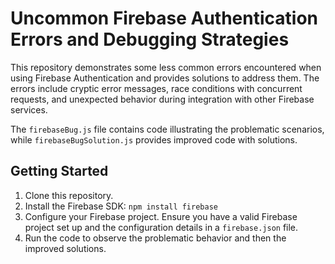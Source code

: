 # Uncommon Firebase Authentication Errors and Debugging Strategies

This repository demonstrates some less common errors encountered when using Firebase Authentication and provides solutions to address them.  The errors include cryptic error messages, race conditions with concurrent requests, and unexpected behavior during integration with other Firebase services.

The `firebaseBug.js` file contains code illustrating the problematic scenarios, while `firebaseBugSolution.js` provides improved code with solutions.

## Getting Started

1. Clone this repository.
2. Install the Firebase SDK: `npm install firebase`
3. Configure your Firebase project.  Ensure you have a valid Firebase project set up and the configuration details in a `firebase.json` file. 
4. Run the code to observe the problematic behavior and then the improved solutions.